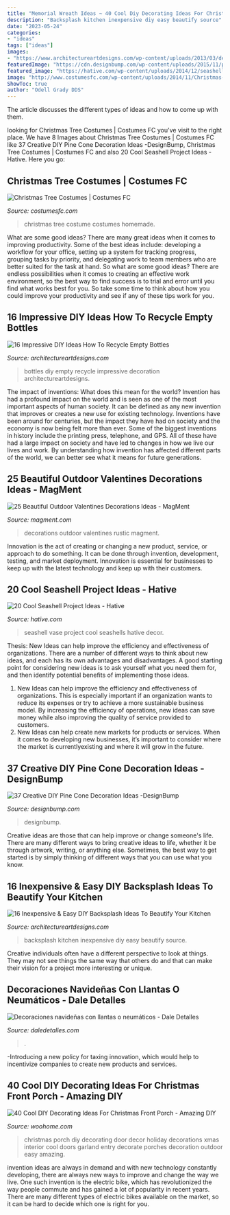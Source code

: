 ```yaml
---
title: "Memorial Wreath Ideas ~ 40 Cool Diy Decorating Ideas For Christmas Front Porch"
description: "Backsplash kitchen inexpensive diy easy beautify source"
date: "2023-05-24"
categories:
- "ideas"
tags: ["ideas"]
images:
- "https://www.architectureartdesigns.com/wp-content/uploads/2013/03/decoration-bottles-diy-ArchitectureArtDesigns-14.jpg"
featuredImage: "https://cdn.designbump.com/wp-content/uploads/2015/11/pine-crafts-fall-decor12.jpg"
featured_image: "https://hative.com/wp-content/uploads/2014/12/seashell-project-ideas/7-seashell-vase.jpg"
image: "http://www.costumesfc.com/wp-content/uploads/2014/11/Christmas-Tree-Costume-Homemade.jpg"
ShowToc: true
author: "Odell Grady DDS"
---
```



The article discusses the different types of ideas and how to come up with them.

	

		
looking for Christmas Tree Costumes | Costumes FC you've visit to the right place. We have 8 Images about Christmas Tree Costumes | Costumes FC like 37 Creative DIY Pine Cone Decoration Ideas -DesignBump, Christmas Tree Costumes | Costumes FC and also 20 Cool Seashell Project Ideas - Hative. Here you go:
		
    
## Christmas Tree Costumes | Costumes FC

<img loading=lazy src="http://www.costumesfc.com/wp-content/uploads/2014/11/Christmas-Tree-Costume-Homemade.jpg" onerror="this.onerror=null;this.src='https://tse1.mm.bing.net/th?id=OIP.zkPQt33y5mSmswTDdpXjYAHaJ4&amp;pid=15.1';" alt="Christmas Tree Costumes | Costumes FC">

_Source: costumesfc.com_

>christmas tree costume costumes homemade. 

	

What are some good ideas?
There are many great ideas when it comes to improving productivity. Some of the best ideas include: developing a workflow for your office, setting up a system for tracking progress, grouping tasks by priority, and delegating work to team members who are better suited for the task at hand. So what are some good ideas? There are endless possibilities when it comes to creating an effective work environment, so the best way to find success is to trial and error until you find what works best for you. So take some time to think about how you could improve your productivity and see if any of these tips work for you.

    
## 16 Impressive DIY Ideas How To Recycle Empty Bottles

<img loading=lazy src="https://www.architectureartdesigns.com/wp-content/uploads/2013/03/decoration-bottles-diy-ArchitectureArtDesigns-14.jpg" onerror="this.onerror=null;this.src='https://tse1.mm.bing.net/th?id=OIP.pjZn0FNMfvY0taDydgX2CAHaJ6&amp;pid=15.1';" alt="16 Impressive DIY Ideas How To Recycle Empty Bottles">

_Source: architectureartdesigns.com_

>bottles diy empty recycle impressive decoration architectureartdesigns. 

	

The impact of inventions: What does this mean for the world?
Invention has had a profound impact on the world and is seen as one of the most important aspects of human society. It can be defined as any new invention that improves or creates a new use for existing technology. Inventions have been around for centuries, but the impact they have had on society and the economy is now being felt more than ever. Some of the biggest inventions in history include the printing press, telephone, and GPS. All of these have had a large impact on society and have led to changes in how we live our lives and work. By understanding how invention has affected different parts of the world, we can better see what it means for future generations.

    
## 25 Beautiful Outdoor Valentines Decorations Ideas - MagMent

<img loading=lazy src="https://magment.com/wp-content/uploads/2016/11/Rustic-Valentines-Day-Wreath.jpg" onerror="this.onerror=null;this.src='https://tse3.mm.bing.net/th?id=OIP.uaGluAFqazaOjjqksJOxNAHaKU&amp;pid=15.1';" alt="25 Beautiful Outdoor Valentines Decorations Ideas - MagMent">

_Source: magment.com_

>decorations outdoor valentines rustic magment. 

	

Innovation is the act of creating or changing a new product, service, or approach to do something. It can be done through invention, development, testing, and market deployment. Innovation is essential for businesses to keep up with the latest technology and keep up with their customers.

    
## 20 Cool Seashell Project Ideas - Hative

<img loading=lazy src="https://hative.com/wp-content/uploads/2014/12/seashell-project-ideas/7-seashell-vase.jpg" onerror="this.onerror=null;this.src='https://tse3.mm.bing.net/th?id=OIP.aPfXizY4yijZISR7BdlsEAHaJ4&amp;pid=15.1';" alt="20 Cool Seashell Project Ideas - Hative">

_Source: hative.com_

>seashell vase project cool seashells hative decor. 

	

Thesis:
New Ideas can help improve the efficiency and effectiveness of organizations.
There are a number of different ways to think about new ideas, and each has its own advantages and disadvantages. A good starting point for considering new ideas is to ask yourself what you need them for, and then identify potential benefits of implementing those ideas.
1) New Ideas can help improve the efficiency and effectiveness of organizations.  This is especially important if an organization wants to reduce its expenses or try to achieve a more sustainable business model. By increasing the efficiency of operations, new ideas can save money while also improving the quality of service provided to customers. 
2) New Ideas can help create new markets for products or services. When it comes to developing new businesses, it’s important to consider where the market is currentlyexisting and where it will grow in the future.

    
## 37 Creative DIY Pine Cone Decoration Ideas -DesignBump

<img loading=lazy src="https://cdn.designbump.com/wp-content/uploads/2015/11/pine-crafts-fall-decor12.jpg" onerror="this.onerror=null;this.src='https://tse3.mm.bing.net/th?id=OIP.TeA1svPw_TUPUaxwgUgryAHaKx&amp;pid=15.1';" alt="37 Creative DIY Pine Cone Decoration Ideas -DesignBump">

_Source: designbump.com_

>designbump. 

	

Creative ideas are those that can help improve or change someone's life. There are many different ways to bring creative ideas to life, whether it be through artwork, writing, or anything else. Sometimes, the best way to get started is by simply thinking of different ways that you can use what you know.

    
## 16 Inexpensive &amp; Easy DIY Backsplash Ideas To Beautify Your Kitchen

<img loading=lazy src="https://www.architectureartdesigns.com/wp-content/uploads/2016/04/8-24.jpg" onerror="this.onerror=null;this.src='https://tse1.mm.bing.net/th?id=OIP.s6--zD0j_5SIYAsBKi0yhQHaJ4&amp;pid=15.1';" alt="16 Inexpensive &amp; Easy DIY Backsplash Ideas To Beautify Your Kitchen">

_Source: architectureartdesigns.com_

>backsplash kitchen inexpensive diy easy beautify source. 

	

Creative individuals often have a different perspective to look at things. They may not see things the same way that others do and that can make their vision for a project more interesting or unique.

    
## Decoraciones Navideñas Con Llantas O Neumáticos - Dale Detalles

<img loading=lazy src="https://i2.wp.com/www.daledetalles.com/wp-content/uploads/2016/12/navidad-con-llantas5.jpg" onerror="this.onerror=null;this.src='https://tse3.mm.bing.net/th?id=OIP.36XJ7RiFPc7I4AjMCOjx3QHaJ4&amp;pid=15.1';" alt="Decoraciones navideñas con llantas o neumáticos - Dale Detalles">

_Source: daledetalles.com_

>. 

	

-Introducing a new policy for taxing innovation, which would help to incentivize companies to create new products and services.

    
## 40 Cool DIY Decorating Ideas For Christmas Front Porch - Amazing DIY

<img loading=lazy src="http://www.woohome.com/wp-content/uploads/2013/12/DIY-Christmas-Porch-Ideas-37.jpg" onerror="this.onerror=null;this.src='https://tse4.mm.bing.net/th?id=OIP.zd-UdMlgHc0A_vxf3kCHeAHaJ7&amp;pid=15.1';" alt="40 Cool DIY Decorating Ideas For Christmas Front Porch - Amazing DIY">

_Source: woohome.com_

>christmas porch diy decorating door decor holiday decorations xmas interior cool doors garland entry decorate porches decoration outdoor easy amazing. 

	

invention ideas are always in demand and with new technology constantly developing, there are always new ways to improve and change the way we live. One such invention is the electric bike, which has revolutionized the way people commute and has gained a lot of popularity in recent years. There are many different types of electric bikes available on the market, so it can be hard to decide which one is right for you.


